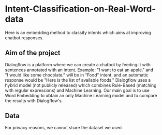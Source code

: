 # Intent-Classification-on-Real-Word-data
Here is an embedding method to classify intents which aims at improving chatbot responses. 

## Aim of the project
Dialogflow is a platform where we can create a chatbot by feeding it with sentences annotated with an intent. 
Example: "I want to eat an apple." and "I would like some chocolate." will be in "Food" intent, and an automatic response would be "Here is the list of available foods." Dialogflow uses a hybrid model (not publicly released) which combines Rule-Based (matching with regular expressions) and Machine Learning. Our main goal is to use Word Embedding to obtain an only Machine Learning model and to compare the results with Dialogflow's. 

## Data
For privacy reasons, we cannot share the dataset we used. 
